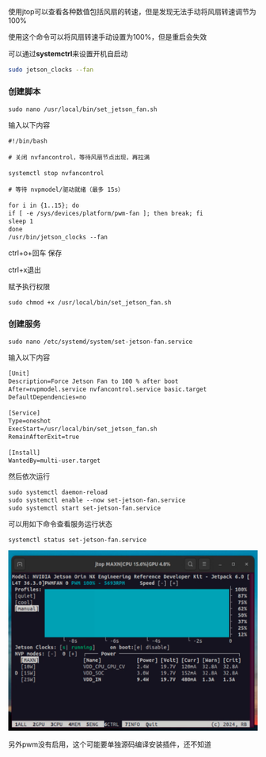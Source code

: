 使用jtop可以查看各种数值包括风扇的转速，但是发现无法手动将风扇转速调节为100%

使用这个命令可以将风扇转速手动设置为100%，但是重启会失效

可以通过**systemctrl**来设置开机自启动

```bash
sudo jetson_clocks --fan
```

### 创建脚本

```
sudo nano /usr/local/bin/set_jetson_fan.sh
```

输入以下内容

```
#!/bin/bash

# 关闭 nvfancontrol，等待风扇节点出现，再拉满

systemctl stop nvfancontrol

# 等待 nvpmodel/驱动就绪（最多 15s）

for i in {1..15}; do
if [ -e /sys/devices/platform/pwm-fan ]; then break; fi
sleep 1
done
/usr/bin/jetson_clocks --fan
```

ctrl+o+回车 保存

ctrl+x退出

赋予执行权限

```
sudo chmod +x /usr/local/bin/set_jetson_fan.sh
```

### 创建服务

```
sudo nano /etc/systemd/system/set-jetson-fan.service
```

输入以下内容

```
[Unit]
Description=Force Jetson Fan to 100 % after boot
After=nvpmodel.service nvfancontrol.service basic.target
DefaultDependencies=no

[Service]
Type=oneshot
ExecStart=/usr/local/bin/set_jetson_fan.sh
RemainAfterExit=true

[Install]
WantedBy=multi-user.target
```

然后依次运行

```
sudo systemctl daemon-reload
sudo systemctl enable --now set-jetson-fan.service
sudo systemctl start set-jetson-fan.service
```

可以用如下命令查看服务运行状态

```
systemctl status set-jetson-fan.service
```

![image-20250913195938863](./images/image-20250913195938863.png)

另外pwm没有启用，这个可能要单独源码编译安装插件，还不知道